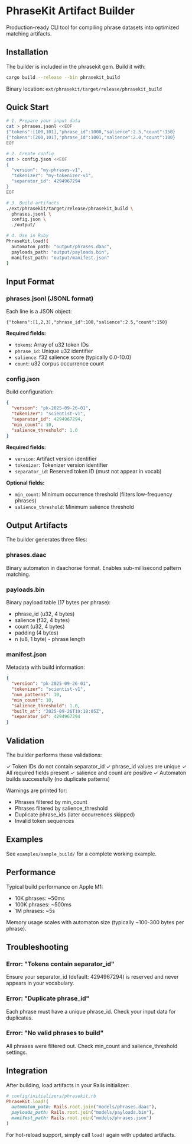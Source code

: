 # PhraseKit Artifact Builder

Production-ready CLI tool for compiling phrase datasets into optimized matching artifacts.

## Installation

The builder is included in the phrasekit gem. Build it with:

```bash
cargo build --release --bin phrasekit_build
```

Binary location: `ext/phrasekit/target/release/phrasekit_build`

## Quick Start

```bash
# 1. Prepare your input data
cat > phrases.jsonl <<EOF
{"tokens":[100,101],"phrase_id":1000,"salience":2.5,"count":150}
{"tokens":[200,101],"phrase_id":1001,"salience":2.0,"count":100}
EOF

# 2. Create config
cat > config.json <<EOF
{
  "version": "my-phrases-v1",
  "tokenizer": "my-tokenizer-v1",
  "separator_id": 4294967294
}
EOF

# 3. Build artifacts
./ext/phrasekit/target/release/phrasekit_build \
  phrases.jsonl \
  config.json \
  ./output/

# 4. Use in Ruby
PhraseKit.load!(
  automaton_path: "output/phrases.daac",
  payloads_path: "output/payloads.bin",
  manifest_path: "output/manifest.json"
)
```

## Input Format

### phrases.jsonl (JSONL format)

Each line is a JSON object:

```jsonl
{"tokens":[1,2,3],"phrase_id":100,"salience":2.5,"count":150}
```

**Required fields:**
- `tokens`: Array of u32 token IDs
- `phrase_id`: Unique u32 identifier
- `salience`: f32 salience score (typically 0.0-10.0)
- `count`: u32 corpus occurrence count

### config.json

Build configuration:

```json
{
  "version": "pk-2025-09-26-01",
  "tokenizer": "scientist-v1",
  "separator_id": 4294967294,
  "min_count": 10,
  "salience_threshold": 1.0
}
```

**Required fields:**
- `version`: Artifact version identifier
- `tokenizer`: Tokenizer version identifier
- `separator_id`: Reserved token ID (must not appear in vocab)

**Optional fields:**
- `min_count`: Minimum occurrence threshold (filters low-frequency phrases)
- `salience_threshold`: Minimum salience threshold

## Output Artifacts

The builder generates three files:

### phrases.daac
Binary automaton in daachorse format. Enables sub-millisecond pattern matching.

### payloads.bin
Binary payload table (17 bytes per phrase):
- phrase_id (u32, 4 bytes)
- salience (f32, 4 bytes)
- count (u32, 4 bytes)
- padding (4 bytes)
- n (u8, 1 byte) - phrase length

### manifest.json
Metadata with build information:
```json
{
  "version": "pk-2025-09-26-01",
  "tokenizer": "scientist-v1",
  "num_patterns": 10,
  "min_count": 10,
  "salience_threshold": 1.0,
  "built_at": "2025-09-26T19:18:05Z",
  "separator_id": 4294967294
}
```

## Validation

The builder performs these validations:

✓ Token IDs do not contain separator_id
✓ phrase_id values are unique
✓ All required fields present
✓ salience and count are positive
✓ Automaton builds successfully (no duplicate patterns)

Warnings are printed for:
- Phrases filtered by min_count
- Phrases filtered by salience_threshold
- Duplicate phrase_ids (later occurrences skipped)
- Invalid token sequences

## Examples

See `examples/sample_build/` for a complete working example.

## Performance

Typical build performance on Apple M1:
- 10K phrases: ~50ms
- 100K phrases: ~500ms
- 1M phrases: ~5s

Memory usage scales with automaton size (typically ~100-300 bytes per phrase).

## Troubleshooting

### Error: "Tokens contain separator_id"
Ensure your separator_id (default: 4294967294) is reserved and never appears in your vocabulary.

### Error: "Duplicate phrase_id"
Each phrase must have a unique phrase_id. Check your input data for duplicates.

### Error: "No valid phrases to build"
All phrases were filtered out. Check min_count and salience_threshold settings.

## Integration

After building, load artifacts in your Rails initializer:

```ruby
# config/initializers/phrasekit.rb
PhraseKit.load!(
  automaton_path: Rails.root.join("models/phrases.daac"),
  payloads_path: Rails.root.join("models/payloads.bin"),
  manifest_path: Rails.root.join("models/phrases.json")
)
```

For hot-reload support, simply call `load!` again with updated artifacts.